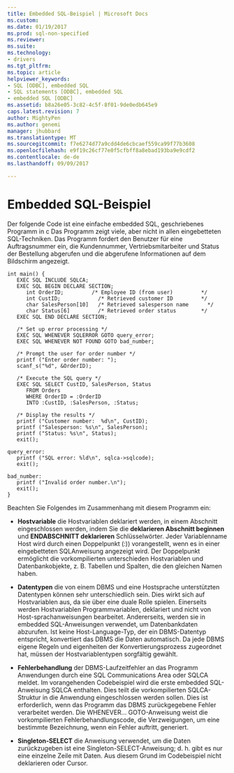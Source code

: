 ```yaml
---
title: Embedded SQL-Beispiel | Microsoft Docs
ms.custom: 
ms.date: 01/19/2017
ms.prod: sql-non-specified
ms.reviewer: 
ms.suite: 
ms.technology:
- drivers
ms.tgt_pltfrm: 
ms.topic: article
helpviewer_keywords:
- SQL [ODBC], embedded SQL
- SQL statements [ODBC], embedded SQL
- embedded SQL [ODBC]
ms.assetid: b8a26e05-3c82-4c5f-8f01-9de0edb645e9
caps.latest.revision: 7
author: MightyPen
ms.author: genemi
manager: jhubbard
ms.translationtype: MT
ms.sourcegitcommit: f7e6274d77a9cdd4de6cbcaef559ca99f77b3608
ms.openlocfilehash: e9f19c26cf77e0f5cfbff8a8ebad193ba9e9cdf2
ms.contentlocale: de-de
ms.lasthandoff: 09/09/2017

---
```

# <a name="embedded-sql-example"></a>Embedded SQL-Beispiel
Der folgende Code ist eine einfache embedded SQL, geschriebenes Programm in c Das Programm zeigt viele, aber nicht in allen eingebetteten SQL-Techniken. Das Programm fordert den Benutzer für eine Auftragsnummer ein, die Kundennummer, Vertriebsmitarbeiter und Status der Bestellung abgerufen und die abgerufene Informationen auf dem Bildschirm angezeigt.  
  
```  
int main() {  
   EXEC SQL INCLUDE SQLCA;  
   EXEC SQL BEGIN DECLARE SECTION;  
      int OrderID;         /* Employee ID (from user)         */  
      int CustID;            /* Retrieved customer ID         */  
      char SalesPerson[10]   /* Retrieved salesperson name      */  
      char Status[6]         /* Retrieved order status        */  
   EXEC SQL END DECLARE SECTION;  
  
   /* Set up error processing */  
   EXEC SQL WHENEVER SQLERROR GOTO query_error;  
   EXEC SQL WHENEVER NOT FOUND GOTO bad_number;  
  
   /* Prompt the user for order number */  
   printf ("Enter order number: ");  
   scanf_s("%d", &OrderID);  
  
   /* Execute the SQL query */  
   EXEC SQL SELECT CustID, SalesPerson, Status  
      FROM Orders  
      WHERE OrderID = :OrderID  
      INTO :CustID, :SalesPerson, :Status;  
  
   /* Display the results */  
   printf ("Customer number:  %d\n", CustID);  
   printf ("Salesperson: %s\n", SalesPerson);  
   printf ("Status: %s\n", Status);  
   exit();  
  
query_error:  
   printf ("SQL error: %ld\n", sqlca->sqlcode);  
   exit();  
  
bad_number:  
   printf ("Invalid order number.\n");  
   exit();  
}  
```  
  
 Beachten Sie Folgendes im Zusammenhang mit diesem Programm ein:  
  
-   **Hostvariable** die Hostvariablen deklariert werden, in einem Abschnitt eingeschlossen werden, indem Sie die **deklarieren Abschnitt beginnen** und **ENDABSCHNITT deklarieren** Schlüsselwörter. Jeder Variablenname Host wird durch einen Doppelpunkt (:)) vorangestellt, wenn es in einer eingebetteten SQL­Anweisung angezeigt wird. Der Doppelpunkt ermöglicht die vorkompilierten unterschieden Hostvariablen und Datenbankobjekte, z. B. Tabellen und Spalten, die den gleichen Namen haben.  
  
-   **Datentypen** die von einem DBMS und eine Hostsprache unterstützten Datentypen können sehr unterschiedlich sein. Dies wirkt sich auf Hostvariablen aus, da sie über eine duale Rolle spielen. Einerseits werden Hostvariablen Programmvariablen, deklariert und nicht von Host-sprachanweisungen bearbeitet. Andererseits, werden sie in embedded SQL-Anweisungen verwendet, um Datenbankdaten abzurufen. Ist keine Host-Language-Typ, der ein DBMS-Datentyp entspricht, konvertiert das DBMS die Daten automatisch. Da jede DBMS eigene Regeln und eigenheiten der Konvertierungsprozess zugeordnet hat, müssen der Hostvariablentypen sorgfältig gewählt.  
  
-   **Fehlerbehandlung** der DBMS-Laufzeitfehler an das Programm Anwendungen durch eine SQL Communications Area oder SQLCA meldet. Im vorangehenden Codebeispiel wird die erste embedded SQL-Anweisung SQLCA enthalten. Dies teilt die vorkompilierten SQLCA-Struktur in die Anwendung eingeschlossen werden sollen. Dies ist erforderlich, wenn das Programm das DBMS zurückgegebene Fehler verarbeitet werden. Die WHENEVER... GOTO-Anweisung weist die vorkompilierten Fehlerbehandlungscode, die Verzweigungen, um eine bestimmte Bezeichnung, wenn ein Fehler auftritt, generiert.  
  
-   **Singleton-SELECT** die Anweisung verwendet, um die Daten zurückzugeben ist eine Singleton-SELECT-Anweisung; d. h. gibt es nur eine einzelne Zeile mit Daten. Aus diesem Grund im Codebeispiel nicht deklarieren oder Cursor.
